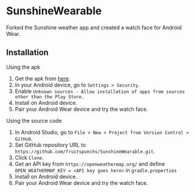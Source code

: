 # SunshineWearable
Forked the Sunshine weather app and created a watch face for Android Wear.

## Installation
Using the apk

1. Get the apk from [here](https://github.com/fruitspunchs/SunshineWearable/raw/master/app/sunshineWearable.apk).
2. In your Android device, go to `Settings > Security`.
3. Enable `Unknown sources - Allow installation of apps from sources other than the Play Store.`
4. Install on Android device.
5. Pair your Android Wear device and try the watch face.

Using the source code

1. In Android Studio, go to `File > New > Project from Version Control > GitHub`.
2. Set GitHub repository URL to `https://github.com/fruitspunchs/SunshineWearable.git`.
3. Click `Clone`.
4. Get an API key from `https://openweathermap.org/` and define `OPEN_WEATHERMAP_KEY = <API key goes here>` in `gradle.properties`   
4. Install on Android device.
5. Pair your Android Wear device and try the watch face.

